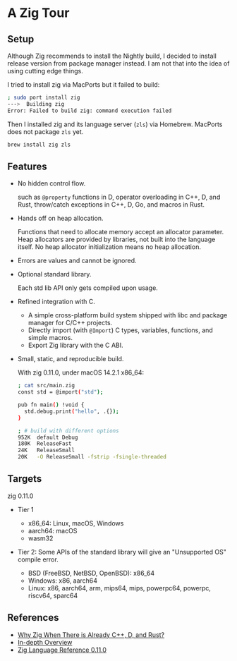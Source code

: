 # A Zig Tour

## Setup

Although Zig recommends to install the Nightly build,
I decided to install release version from package manager instead.
I am not that into the idea of using cutting edge things.

I tried to install zig via MacPorts but it failed to build:

```sh
; sudo port install zig
--->  Building zig
Error: Failed to build zig: command execution failed
```

Then I installed zig and its language server (`zls`) via Homebrew.
MacPorts does not package `zls` yet.

```sh
brew install zig zls
```



## Features

- No hidden control flow.

    such as `@property` functions in D,
    operator overloading in C++, D, and Rust,
    throw/catch exceptions in C++, D, Go,
    and macros in Rust.

- Hands off on heap allocation.

    Functions that need to allocate memory accept an allocator parameter.
    Heap allocators are provided by libraries, not built into the language itself.
    No heap allocator initialization means no heap allocation.

- Errors are values and cannot be ignored.

- Optional standard library.

    Each std lib API only gets compiled upon usage.

- Refined integration with C.

    * A simple cross-platform build system shipped with libc and package manager for C/C++ projects.
    * Directly import (with `@Import`) C types, variables, functions, and simple macros.
    * Export Zig library with the C ABI.

- Small, static, and reproducible build.

  With zig 0.11.0, under macOS 14.2.1 x86_64:

  ```sh
  ; cat src/main.zig
  const std = @import("std");

  pub fn main() !void {
    std.debug.print("hello", .{});
  }
  
  ; # build with different options
  952K	default Debug
  180K	ReleaseFast
  24K	ReleaseSmall
  20K	-O ReleaseSmall -fstrip -fsingle-threaded
  ```
  
## Targets

zig 0.11.0

- Tier 1

    * x86_64: Linux, macOS, Windows
    * aarch64: macOS
    * wasm32

- Tier 2: Some APIs of the standard library will give an "Unsupported OS" compile error.

    * BSD (FreeBSD, NetBSD, OpenBSD): x86_64
    * Windows: x86, aarch64
    * Linux: x86, aarch64, arm, mips64, mips, powerpc64, powerpc, riscv64, sparc64

## References

- [Why Zig When There is Already C++, D, and Rust?](https://ziglang.org/learn/why_zig_rust_d_cpp/)
- [In-depth Overview](https://ziglang.org/learn/overview/)
- [Zig Language Reference 0.11.0](https://ziglang.org/documentation/0.11.0/)
